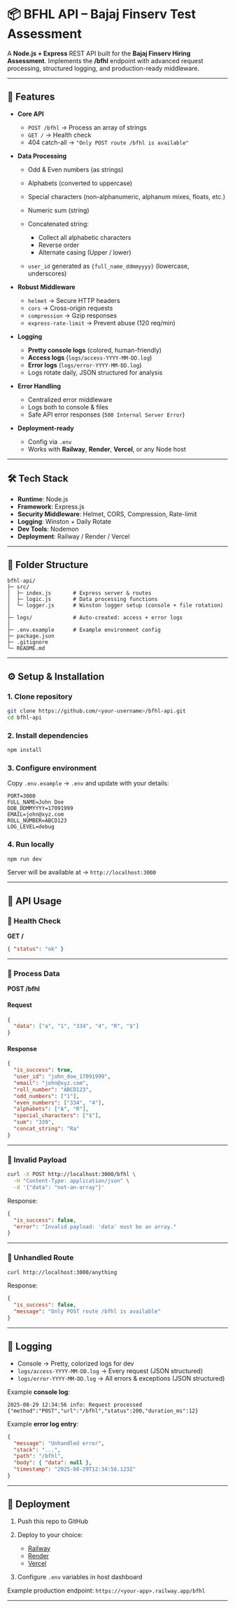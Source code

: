 # 📦 BFHL API – Bajaj Finserv Test Assessment

A **Node.js + Express** REST API built for the **Bajaj Finserv Hiring Assessment**.
Implements the **/bfhl** endpoint with advanced request processing, structured logging, and production-ready middleware.

---

## 🚀 Features

* **Core API**

  * `POST /bfhl` → Process an array of strings
  * `GET /` → Health check
  * 404 catch-all → `"Only POST route /bfhl is available"`
* **Data Processing**

  * Odd & Even numbers (as strings)
  * Alphabets (converted to uppercase)
  * Special characters (non-alphanumeric, alphanum mixes, floats, etc.)
  * Numeric sum (string)
  * Concatenated string:

    * Collect all alphabetic characters
    * Reverse order
    * Alternate casing (Upper / lower)
  * `user_id` generated as `{full_name_ddmmyyyy}` (lowercase, underscores)
* **Robust Middleware**

  * `helmet` → Secure HTTP headers
  * `cors` → Cross-origin requests
  * `compression` → Gzip responses
  * `express-rate-limit` → Prevent abuse (120 req/min)
* **Logging**

  * **Pretty console logs** (colored, human-friendly)
  * **Access logs** (`logs/access-YYYY-MM-DD.log`)
  * **Error logs** (`logs/error-YYYY-MM-DD.log`)
  * Logs rotate daily, JSON structured for analysis
* **Error Handling**

  * Centralized error middleware
  * Logs both to console & files
  * Safe API error responses (`500 Internal Server Error`)
* **Deployment-ready**

  * Config via `.env`
  * Works with **Railway**, **Render**, **Vercel**, or any Node host

---

## 🛠 Tech Stack

* **Runtime**: Node.js
* **Framework**: Express.js
* **Security Middleware**: Helmet, CORS, Compression, Rate-limit
* **Logging**: Winston + Daily Rotate
* **Dev Tools**: Nodemon
* **Deployment**: Railway / Render / Vercel

---

## 📂 Folder Structure

```
bfhl-api/
├─ src/
│  ├─ index.js       # Express server & routes
│  ├─ logic.js       # Data processing functions
│  └─ logger.js      # Winston logger setup (console + file rotation)
│
├─ logs/             # Auto-created: access + error logs
│
├─ .env.example      # Example environment config
├─ package.json
├─ .gitignore
└─ README.md
```

---

## ⚙️ Setup & Installation

### 1. Clone repository

```bash
git clone https://github.com/<your-username>/bfhl-api.git
cd bfhl-api
```

### 2. Install dependencies

```bash
npm install
```

### 3. Configure environment

Copy `.env.example` → `.env` and update with your details:

```env
PORT=3000
FULL_NAME=John Doe
DOB_DDMMYYYY=17091999
EMAIL=john@xyz.com
ROLL_NUMBER=ABCD123
LOG_LEVEL=debug
```

### 4. Run locally

```bash
npm run dev
```

Server will be available at →
`http://localhost:3000`

---

## 📡 API Usage

### 🔹 Health Check

**GET /**

```json
{ "status": "ok" }
```

---

### 🔹 Process Data

**POST /bfhl**

#### Request

```json
{
  "data": ["a", "1", "334", "4", "R", "$"]
}
```

#### Response

```json
{
  "is_success": true,
  "user_id": "john_doe_17091999",
  "email": "john@xyz.com",
  "roll_number": "ABCD123",
  "odd_numbers": ["1"],
  "even_numbers": ["334", "4"],
  "alphabets": ["A", "R"],
  "special_characters": ["$"],
  "sum": "339",
  "concat_string": "Ra"
}
```

---

### 🔹 Invalid Payload

```bash
curl -X POST http://localhost:3000/bfhl \
  -H "Content-Type: application/json" \
  -d '{"data": "not-an-array"}'
```

Response:

```json
{
  "is_success": false,
  "error": "Invalid payload: 'data' must be an array."
}
```

---

### 🔹 Unhandled Route

```bash
curl http://localhost:3000/anything
```

Response:

```json
{
  "is_success": false,
  "message": "Only POST route /bfhl is available"
}
```

---

## 📝 Logging

* Console → Pretty, colorized logs for dev
* `logs/access-YYYY-MM-DD.log` → Every request (JSON structured)
* `logs/error-YYYY-MM-DD.log` → All errors & exceptions (JSON structured)

Example **console log**:

```
2025-08-29 12:34:56 info: Request processed {"method":"POST","url":"/bfhl","status":200,"duration_ms":12}
```

Example **error log entry**:

```json
{
  "message": "Unhandled error",
  "stack": "...",
  "path": "/bfhl",
  "body": { "data": null },
  "timestamp": "2025-08-29T12:34:56.123Z"
}
```

---

## 🚀 Deployment

1. Push this repo to GitHub
2. Deploy to your choice:

   * [Railway](https://railway.app)
   * [Render](https://render.com)
   * [Vercel](https://vercel.com)
3. Configure `.env` variables in host dashboard

Example production endpoint:
`https://<your-app>.railway.app/bfhl`

---